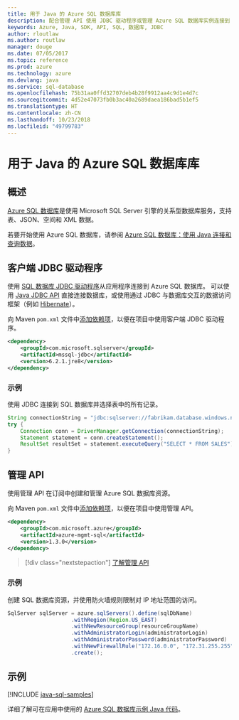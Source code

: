 ```yaml
---
title: 用于 Java 的 Azure SQL 数据库库
description: 配合管理 API 使用 JDBC 驱动程序或管理 Azure SQL 数据库实例连接到 Azure SQL 数据库。
keywords: Azure, Java, SDK, API, SQL, 数据库, JDBC
author: rloutlaw
ms.author: routlaw
manager: douge
ms.date: 07/05/2017
ms.topic: reference
ms.prod: azure
ms.technology: azure
ms.devlang: java
ms.service: sql-database
ms.openlocfilehash: 75b31aa0ffd32707deb4b28f9912aa4c9d1e4d7c
ms.sourcegitcommit: 4d52e47073fb0b3ac40a2689daea186bad5b1ef5
ms.translationtype: HT
ms.contentlocale: zh-CN
ms.lasthandoff: 10/23/2018
ms.locfileid: "49799783"
---
```

# <a name="azure-sql-database-libraries-for-java"></a>用于 Java 的 Azure SQL 数据库库

## <a name="overview"></a>概述

[Azure SQL 数据库](/azure/sql-database/sql-database-technical-overview)是使用 Microsoft SQL Server 引擎的关系型数据库服务，支持表、JSON、空间和 XML 数据。 

若要开始使用 Azure SQL 数据库，请参阅 [Azure SQL 数据库：使用 Java 连接和查询数据](/azure/sql-database/sql-database-connect-query-java)。

## <a name="client-jdbc-driver"></a>客户端 JDBC 驱动程序

使用 [SQL 数据库 JDBC 驱动程序](/sql/connect/jdbc/microsoft-jdbc-driver-for-sql-server)从应用程序连接到 Azure SQL 数据库。 可以使用 [Java JDBC API](https://docs.oracle.com/javase/8/docs/technotes/guides/jdbc/) 直接连接数据库，或使用通过 JDBC 与数据库交互的数据访问框架（例如 [Hibernate](http://hibernate.org/)）。

向 Maven `pom.xml` 文件中[添加依赖项](https://maven.apache.org/guides/getting-started/index.html#How_do_I_use_external_dependencies)，以便在项目中使用客户端 JDBC 驱动程序。


```XML
<dependency>
    <groupId>com.microsoft.sqlserver</groupId>
    <artifactId>mssql-jdbc</artifactId>
    <version>6.2.1.jre8</version>
</dependency>
```   

### <a name="example"></a>示例

使用 JDBC 连接到 SQL 数据库并选择表中的所有记录。

```java
String connectionString = "jdbc:sqlserver://fabrikam.database.windows.net:1433;database=fiber;user=raisa;password=testpass;encrypt=true;hostNameInCertificate=*.database.windows.net;loginTimeout=30;";
try {
    Connection conn = DriverManager.getConnection(connectionString);
    Statement statement = conn.createStatement();
    ResultSet resultSet = statement.executeQuery("SELECT * FROM SALES");
}  
```

## <a name="management-api"></a>管理 API

使用管理 API 在订阅中创建和管理 Azure SQL 数据库资源。   

向 Maven `pom.xml` 文件中[添加依赖项](https://maven.apache.org/guides/getting-started/index.html#How_do_I_use_external_dependencies)，以便在项目中使用管理 API。


```XML
<dependency>
    <groupId>com.microsoft.azure</groupId>
    <artifactId>azure-mgmt-sql</artifactId>
    <version>1.3.0</version>
</dependency>
```

> [!div class="nextstepaction"]
> [了解管理 API](/java/api/overview/azure/sql/management)

### <a name="example"></a>示例

创建 SQL 数据库资源，并使用防火墙规则限制对 IP 地址范围的访问。

```java
SqlServer sqlServer = azure.sqlServers().define(sqlDbName)
                    .withRegion(Region.US_EAST)
                    .withNewResourceGroup(resourceGroupName)
                    .withAdministratorLogin(administratorLogin)
                    .withAdministratorPassword(administratorPassword)
                    .withNewFirewallRule("172.16.0.0", "172.31.255.255")
                    .create();
```

## <a name="samples"></a>示例

[!INCLUDE [java-sql-samples](../docs-ref-conceptual/includes/sql.md)]

详细了解可在应用中使用的 [Azure SQL 数据库示例 Java 代码](https://azure.microsoft.com/resources/samples/?platform=java&term=SQL)。